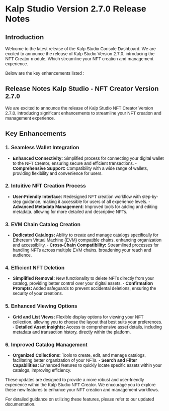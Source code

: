 <style>  body { font-family: "Source Sans 3", sans-serif!important; }</style>

<link  href="https://fonts.googleapis.com/css2?family=Source+Sans+3:ital,wght@0,200..900;1,200..900&display=swap"  rel="stylesheet">  <link  rel="stylesheet"  href="https://fonts.googleapis.com/icon?family=Material+Icons">

# **Kalp Studio Version 2.7.0 Release Notes**

## Introduction

Welcome to the latest release of the Kalp Studio Console Dashboard.  We are excited to announce the release of Kalp Studio Version 2.7.0, introducing the NFT Creator module, Which streamline your NFT creation and management experience.

Below are the key enhancements listed :

## Release Notes Kalp Studio - NFT Creator Version 2.7.0 

We are excited to announce the release of Kalp Studio NFT Creator Version 2.7.0, introducing significant enhancements to streamline your NFT creation and management experience.

## Key Enhancements

### 1.  **Seamless Wallet Integration**
    
   -   **Enhanced Connectivity:** Simplified process for connecting your digital wallet to the NFT Creator, ensuring secure and efficient transactions.
    -   **Comprehensive Support:** Compatibility with a wide range of wallets, providing flexibility and convenience for users.

### 2.  **Intuitive NFT Creation Process**
    
   -   **User-Friendly Interface:** Redesigned NFT creation workflow with step-by-step guidance, making it accessible for users of all experience levels.
    -   **Advanced Metadata Management:** Improved tools for adding and editing metadata, allowing for more detailed and descriptive NFTs.

### 3.  **EVM Chain Catalog Creation**
    
   -   **Dedicated Catalogs:** Ability to create and manage catalogs specifically for Ethereum Virtual Machine (EVM) compatible chains, enhancing organization and accessibility.
    -   **Cross-Chain Compatibility:** Streamlined processes for handling NFTs across multiple EVM chains, broadening your reach and audience.

### 4.  **Efficient NFT Deletion**
    
   -   **Simplified Removal:** New functionality to delete NFTs directly from your catalog, providing better control over your digital assets.
    -   **Confirmation Prompts:** Added safeguards to prevent accidental deletions, ensuring the security of your creations.

### 5.  **Enhanced Viewing Options**
    
   -   **Grid and List Views:** Flexible display options for viewing your NFT collection, allowing you to choose the layout that best suits your preferences.
    -   **Detailed Asset Insights:** Access to comprehensive asset details, including metadata and transaction history, directly within the platform.

### 6.  **Improved Catalog Management**
    
   -   **Organized Collections:** Tools to create, edit, and manage catalogs, facilitating better organization of your NFTs.
    -   **Search and Filter Capabilities:** Enhanced features to quickly locate specific assets within your catalogs, improving efficiency.

These updates are designed to provide a more robust and user-friendly experience within the Kalp Studio NFT Creator. We encourage you to explore these new features to enhance your NFT creation and management workflows.

For detailed guidance on utilizing these features, please refer to our updated documentation.